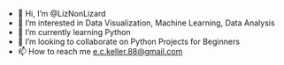 - 👋 Hi, I’m @LizNonLizard
- 👀 I’m interested in Data Visualization, Machine Learning, Data Analysis
- 🌱 I’m currently learning Python
- 💞️ I’m looking to collaborate on Python Projects for Beginners
- 📫 How to reach me e.c.keller.88@gmail.com

<!---
LizNonLizard/LizNonLizard is a ✨ special ✨ repository because its `README.md` (this file) appears on your GitHub profile.
You can click the Preview link to take a look at your changes.
--->
